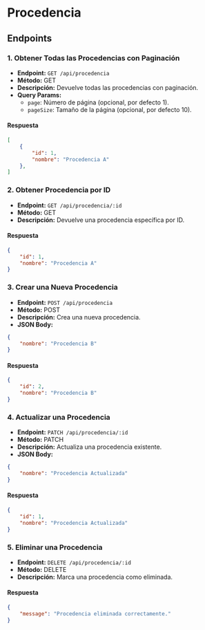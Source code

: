# Procedencia

## Endpoints

### 1. Obtener Todas las Procedencias con Paginación
- **Endpoint:** `GET /api/procedencia`
- **Método:** GET
- **Descripción:** Devuelve todas las procedencias con paginación.
- **Query Params:**
  - `page`: Número de página (opcional, por defecto 1).
  - `pageSize`: Tamaño de la página (opcional, por defecto 10).

#### Respuesta
```json
[
    {
        "id": 1,
        "nombre": "Procedencia A"
    },
]
```

### 2. Obtener Procedencia por ID
- **Endpoint:** `GET /api/procedencia/:id`
- **Método:** GET
- **Descripción:** Devuelve una procedencia específica por ID.

#### Respuesta
```json
{
    "id": 1,
    "nombre": "Procedencia A"
}
```

### 3. Crear una Nueva Procedencia
- **Endpoint:** `POST /api/procedencia`
- **Método:** POST
- **Descripción:** Crea una nueva procedencia.
- **JSON Body:**
```json
{
    "nombre": "Procedencia B"
}
```

#### Respuesta
```json
{
    "id": 2,
    "nombre": "Procedencia B"
}
```

### 4. Actualizar una Procedencia
- **Endpoint:** `PATCH /api/procedencia/:id`
- **Método:** PATCH
- **Descripción:** Actualiza una procedencia existente.
- **JSON Body:**
```json
{
    "nombre": "Procedencia Actualizada"
}
```

#### Respuesta
```json
{
    "id": 1,
    "nombre": "Procedencia Actualizada"
}
```

### 5. Eliminar una Procedencia
- **Endpoint:** `DELETE /api/procedencia/:id`
- **Método:** DELETE
- **Descripción:** Marca una procedencia como eliminada.

#### Respuesta
```json
{
    "message": "Procedencia eliminada correctamente."
}
```